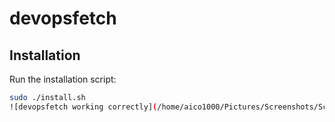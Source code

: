 # devopsfetch

## Installation
Run the installation script:
```bash
sudo ./install.sh
![devopsfetch working correctly](/home/aico1000/Pictures/Screenshots/Screenshot from 2024-07-24 14-52-48.png)
